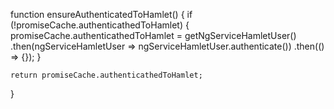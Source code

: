 


function ensureAuthenticatedToHamlet() {
    if (!promiseCache.authenticathedToHamlet) {
        promiseCache.authenticathedToHamlet = getNgServiceHamletUser()
            .then(ngServiceHamletUser => ngServiceHamletUser.authenticate())
            .then(() => {});
    }

    return promiseCache.authenticathedToHamlet;
}

